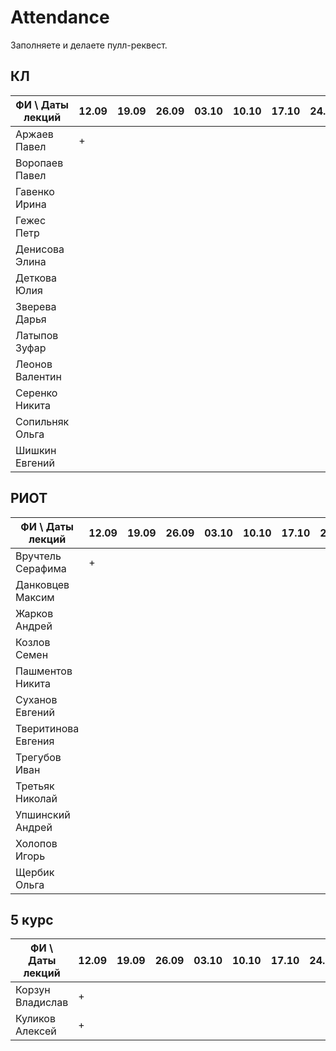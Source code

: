 # Attendance

Заполняете и делаете пулл-реквест.

## КЛ

| ФИ \ Даты лекций|12.09|19.09|26.09|03.10|10.10|17.10|24.10|31.10|07.11|14.11|21.11|28.11|05.12|12.12| Сумма |
|-----------------|-----|-----|-----|-----|-----|-----|-----|-----|-----|-----|-----|-----|-----|-----|-------|
| Аржаев Павел    |  +  |     |     |     |     |     |     |     |     |     |     |     |     |     |   1   |
| Воропаев Павел  |     |     |     |     |     |     |     |     |     |     |     |     |     |     |   0   |
| Гавенко Ирина   |     |     |     |     |     |     |     |     |     |     |     |     |     |     |   0   |
| Гежес Петр      |     |     |     |     |     |     |     |     |     |     |     |     |     |     |   0   |
| Денисова Элина  |     |     |     |     |     |     |     |     |     |     |     |     |     |     |   0   |
| Деткова Юлия    |     |     |     |     |     |     |     |     |     |     |     |     |     |     |   0   |
| Зверева Дарья   |     |     |     |     |     |     |     |     |     |     |     |     |     |     |   0   |
| Латыпов Зуфар   |     |     |     |     |     |     |     |     |     |     |     |     |     |     |   0   |
| Леонов Валентин |     |     |     |     |     |     |     |     |     |     |     |     |     |     |   0   |
| Серенко Никита  |     |     |     |     |     |     |     |     |     |     |     |     |     |     |   0   |
| Сопильняк Ольга |     |     |     |     |     |     |     |     |     |     |     |     |     |     |   0   |
| Шишкин Евгений  |     |     |     |     |     |     |     |     |     |     |     |     |     |     |   0   |

## РИОТ

| ФИ \ Даты лекций    |12.09|19.09|26.09|03.10|10.10|17.10|24.10|31.10|07.11|14.11|21.11|28.11|05.12|12.12| Сумма |
|---------------------|-----|-----|-----|-----|-----|-----|-----|-----|-----|-----|-----|-----|-----|-----|-------|
| Вручтель Серафима   |  +  |     |     |     |     |     |     |     |     |     |     |     |     |     |   0   |
| Данковцев Максим    |     |     |     |     |     |     |     |     |     |     |     |     |     |     |   0   |
| Жарков Андрей       |     |     |     |     |     |     |     |     |     |     |     |     |     |     |   0   |
| Козлов Семен        |     |     |     |     |     |     |     |     |     |     |     |     |     |     |   0   |
| Пашментов Никита    |     |     |     |     |     |     |     |     |     |     |     |     |     |     |   0   |
| Суханов Евгений     |     |     |     |     |     |     |     |     |     |     |     |     |     |     |   0   |
| Тверитинова Евгения |     |     |     |     |     |     |     |     |     |     |     |     |     |     |   0   |
| Трегубов Иван       |     |     |     |     |     |     |     |     |     |     |     |     |     |     |   0   |
| Третьяк Николай     |     |     |     |     |     |     |     |     |     |     |     |     |     |     |   0   |
| Упшинский Андрей    |     |     |     |     |     |     |     |     |     |     |     |     |     |     |   0   |
| Холопов Игорь       |     |     |     |     |     |     |     |     |     |     |     |     |     |     |   0   |
| Щербик Ольга        |     |     |     |     |     |     |     |     |     |     |     |     |     |     |   0   |

## 5 курс

| ФИ \ Даты лекций    |12.09|19.09|26.09|03.10|10.10|17.10|24.10|31.10|07.11|14.11|21.11|28.11|05.12|12.12| Сумма |
|---------------------|-----|-----|-----|-----|-----|-----|-----|-----|-----|-----|-----|-----|-----|-----|-------|
| Корзун Владислав    |  +  |     |     |     |     |     |     |     |     |     |     |     |     |     |   0   |
| Куликов Алексей     |  +  |     |     |     |     |     |     |     |     |     |     |     |     |     |   0   |
